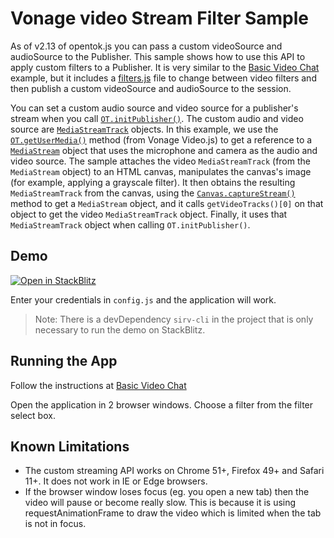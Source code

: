 Vonage video Stream Filter Sample
=======================

As of v2.13 of opentok.js you can pass a custom videoSource and audioSource to the Publisher. This sample shows how to use this API to apply custom filters to a Publisher. It is very similar to the [Basic Video Chat](../Basic%20Video%20Chat/) example, but it includes a [filters.js](./js/filters.js) file to change between video filters and then publish a custom videoSource and audioSource to the session.

You can set a custom audio source and video source for a publisher's stream when you call [`OT.initPublisher()`](https://tokbox.com/developer/sdks/js/reference/OT.html#initPublisher). The custom audio and video source are [`MediaStreamTrack`](https://developer.mozilla.org/en-US/docs/Web/API/MediaStreamTrack) objects. In this example, we use the [`OT.getUserMedia()`](https://tokbox.com/developer/sdks/js/reference/OT.html#getUserMedia) method (from Vonage Video.js) to get a reference to a [`MediaStream`](https://developer.mozilla.org/en-US/docs/Web/API/MediaStream) object that uses the microphone and camera as the audio and video source. The sample attaches the video `MediaStreamTrack` (from the `MediaStream` object) to an HTML canvas, manipulates the canvas's image (for example, applying a grayscale filter). It then obtains the resulting `MediaStreamTrack` from the canvas, using the [`Canvas.captureStream()`](https://developer.mozilla.org/en-US/docs/Web/API/HTMLCanvasElement/captureStream) method to get a `MediaStream` object, and it calls `getVideoTracks()[0]` on that object to get the video `MediaStreamTrack` object. Finally, it uses that `MediaStreamTrack` object when calling `OT.initPublisher()`.

## Demo

[![Open in StackBlitz](https://developer.stackblitz.com/img/open_in_stackblitz.svg)](https://stackblitz.com/fork/github/Vonage/video-api-web-samples/tree/main/Stream-Filter)

Enter your credentials in `config.js` and the application will work.

> Note: There is a devDependency `sirv-cli` in the project that is only necessary to run the demo on StackBlitz.

## Running the App

Follow the instructions at [Basic Video Chat](../Basic%20Video%20Chat/)

Open the application in 2 browser windows. Choose a filter from the filter select box.

## Known Limitations

 * The custom streaming API works on Chrome 51+, Firefox 49+ and Safari 11+. It does not work in IE or Edge browsers.
 * If the browser window loses focus (eg. you open a new tab) then the video will pause or become really slow. This is because it is using requestAnimationFrame to draw the video which is limited when the tab is not in focus.
